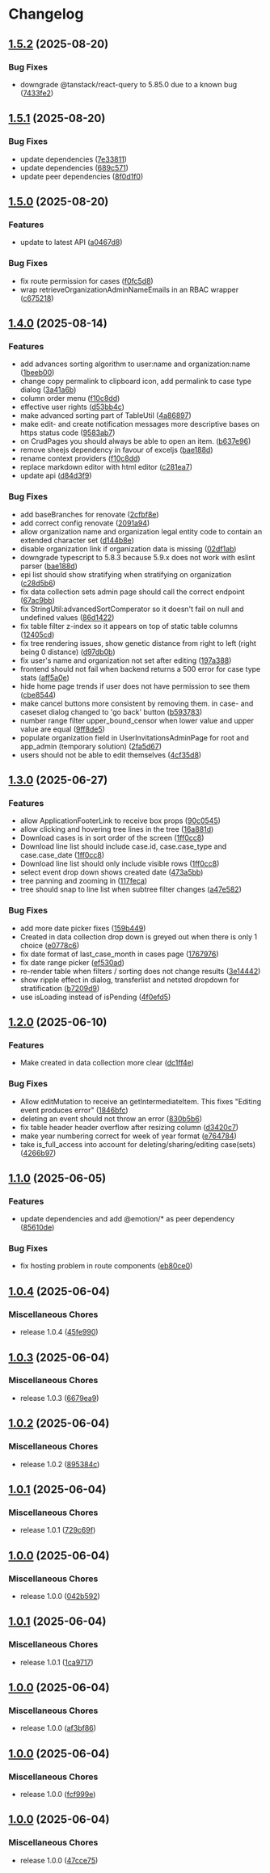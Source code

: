 # Changelog

## [1.5.2](https://github.com/RIVM-bioinformatics/gen-epix-ui/compare/v1.5.1...v1.5.2) (2025-08-20)


### Bug Fixes

* downgrade @tanstack/react-query to 5.85.0 due to a known bug ([7433fe2](https://github.com/RIVM-bioinformatics/gen-epix-ui/commit/7433fe2c4b18ae140ac8136aeb0a8cac357f20b7))

## [1.5.1](https://github.com/RIVM-bioinformatics/gen-epix-ui/compare/v1.5.0...v1.5.1) (2025-08-20)


### Bug Fixes

* update dependencies ([7e33811](https://github.com/RIVM-bioinformatics/gen-epix-ui/commit/7e33811a1c09874269443a4e67336dca80735e90))
* update dependencies ([689c571](https://github.com/RIVM-bioinformatics/gen-epix-ui/commit/689c571f1986bc905bcc4915d1cce378cf143a9c))
* update peer dependencies ([8f0d1f0](https://github.com/RIVM-bioinformatics/gen-epix-ui/commit/8f0d1f0d10f6b91aba102c5f5c19aa818d88e942))

## [1.5.0](https://github.com/RIVM-bioinformatics/gen-epix-ui/compare/v1.4.0...v1.5.0) (2025-08-20)


### Features

* update to latest API ([a0467d8](https://github.com/RIVM-bioinformatics/gen-epix-ui/commit/a0467d82fd8ad5c4c026f7937f973ee2fbd6aa84))


### Bug Fixes

* fix route permission for cases ([f0fc5d8](https://github.com/RIVM-bioinformatics/gen-epix-ui/commit/f0fc5d8e01f49823e2a4fbee0752e7504b768ed9))
* wrap retrieveOrganizationAdminNameEmails in an RBAC wrapper ([c675218](https://github.com/RIVM-bioinformatics/gen-epix-ui/commit/c6752182ed79d5887ea517e9fbf8e67ef62036ec))

## [1.4.0](https://github.com/RIVM-bioinformatics/gen-epix-ui/compare/v1.3.0...v1.4.0) (2025-08-14)


### Features

* add advances sorting algorithm to user:name and organization:name ([1beeb00](https://github.com/RIVM-bioinformatics/gen-epix-ui/commit/1beeb00a8d3dd3efa8c61e473719d4196242563c))
* change copy permalink to clipboard icon, add permalink to case type dialog ([3a41a6b](https://github.com/RIVM-bioinformatics/gen-epix-ui/commit/3a41a6b54cd1eca91dae726d2d66de715bec97aa))
* column order menu ([f10c8dd](https://github.com/RIVM-bioinformatics/gen-epix-ui/commit/f10c8dd19f207fc88d4e8de7ceb655a02faadb38))
* effective user rights ([d53bb4c](https://github.com/RIVM-bioinformatics/gen-epix-ui/commit/d53bb4ca1cd1d12789e4c0c128f707d4611d2e77))
* make advanced sorting part of TableUtil ([4a86897](https://github.com/RIVM-bioinformatics/gen-epix-ui/commit/4a86897be0d73a397b83dbcd57709182850f426a))
* make edit- and create notification messages more descriptive bases on https status code ([9583ab7](https://github.com/RIVM-bioinformatics/gen-epix-ui/commit/9583ab7bc2aa4d89e98d333166225c72267c58da))
* on CrudPages you should always be able to open an item. ([b637e96](https://github.com/RIVM-bioinformatics/gen-epix-ui/commit/b637e96eef31fe85d3ab8b2597ead63a9e6146c9))
* remove sheejs dependency in favour of exceljs ([bae188d](https://github.com/RIVM-bioinformatics/gen-epix-ui/commit/bae188d8bbbb5471e710493d743cbd237183c9f7))
* rename context providers ([f10c8dd](https://github.com/RIVM-bioinformatics/gen-epix-ui/commit/f10c8dd19f207fc88d4e8de7ceb655a02faadb38))
* replace markdown editor with html editor ([c281ea7](https://github.com/RIVM-bioinformatics/gen-epix-ui/commit/c281ea7ce301d54f3c4d95e81af07fa36fe1c0fe))
* update api ([d84d3f9](https://github.com/RIVM-bioinformatics/gen-epix-ui/commit/d84d3f9db94430d4d049ec3de1c69caeaa2f2c57))


### Bug Fixes

* add baseBranches for renovate ([2cfbf8e](https://github.com/RIVM-bioinformatics/gen-epix-ui/commit/2cfbf8eb331a3aa9e1b72398110ce5a81833d681))
* add correct config renovate ([2091a94](https://github.com/RIVM-bioinformatics/gen-epix-ui/commit/2091a94b4b4c83b20ad11cf631a5c087d22a59ac))
* allow organization name and organization legal entity code to contain an extended character set ([d144b8e](https://github.com/RIVM-bioinformatics/gen-epix-ui/commit/d144b8e667c7c737edd6e82861d0888fd9e496c6))
* disable organization link if organization data is missing ([02df1ab](https://github.com/RIVM-bioinformatics/gen-epix-ui/commit/02df1ab98054b4ff8459734bbdf81a30db72abe7))
* downgrade typescript to 5.8.3 because 5.9.x does not work with eslint parser ([bae188d](https://github.com/RIVM-bioinformatics/gen-epix-ui/commit/bae188d8bbbb5471e710493d743cbd237183c9f7))
* epi list should show stratifying when stratifying on organization ([c28d5b6](https://github.com/RIVM-bioinformatics/gen-epix-ui/commit/c28d5b62de96412205220b6b72a98dd2840ed02c))
* fix data collection sets admin page should call the correct endpoint ([67ac9bb](https://github.com/RIVM-bioinformatics/gen-epix-ui/commit/67ac9bb5822fea1deffb889b6f6cdfb4ddcad126))
* fix StringUtil:advancedSortComperator so it doesn't fail on null and undefined values ([86d1422](https://github.com/RIVM-bioinformatics/gen-epix-ui/commit/86d142226270c99427dd146cc4e4bd2a78877650))
* fix table filter z-index so it appears on top of static table columns ([12405cd](https://github.com/RIVM-bioinformatics/gen-epix-ui/commit/12405cd0079d15f7fea6af1213665fe13c3eb9c5))
* fix tree rendering issues, show genetic distance from right to left (right being 0 distance) ([d97db0b](https://github.com/RIVM-bioinformatics/gen-epix-ui/commit/d97db0b5316dc7f205cb91908e28d47de8eb31c3))
* fix user's name and organization not set after editing ([197a388](https://github.com/RIVM-bioinformatics/gen-epix-ui/commit/197a3888b1b28e7ba604cbcbbb4a193f8f83d948))
* frontend should not fail when backend returns a 500 error for case type stats ([aff5a0e](https://github.com/RIVM-bioinformatics/gen-epix-ui/commit/aff5a0e42d7bc1029ef34530ec43fb505ec81d90))
* hide home page trends if user does not have permission to see them ([cbe8544](https://github.com/RIVM-bioinformatics/gen-epix-ui/commit/cbe85441c8b20419e231b98aadd6f7b97a3a3e7c))
* make cancel buttons more consistent by removing them. in case- and caseset dialog changed to 'go back' button ([b593783](https://github.com/RIVM-bioinformatics/gen-epix-ui/commit/b5937833a9258ead05daf8d50b12fa90b9d8d317))
* number range filter upper_bound_censor when lower value and upper value are equal ([9ff8de5](https://github.com/RIVM-bioinformatics/gen-epix-ui/commit/9ff8de5fdc78ea039279d1ab1e45c5fbe9c9b7ca))
* populate organization field in UserInvitationsAdminPage for root and app_admin (temporary solution) ([2fa5d67](https://github.com/RIVM-bioinformatics/gen-epix-ui/commit/2fa5d67801ef4cb01d488be610a25eedaeeed877))
* users should not be able to edit themselves ([4cf35d8](https://github.com/RIVM-bioinformatics/gen-epix-ui/commit/4cf35d8e5dd226e620d4fab40e5ed687104063cf))

## [1.3.0](https://github.com/RIVM-bioinformatics/gen-epix-ui/compare/v1.2.0...v1.3.0) (2025-06-27)


### Features

* allow ApplicationFooterLink to receive box props ([90c0545](https://github.com/RIVM-bioinformatics/gen-epix-ui/commit/90c0545f5685d3fcc0923fb0de67927bb0e9a3bf))
* allow clicking and hovering tree lines in the tree ([16a881d](https://github.com/RIVM-bioinformatics/gen-epix-ui/commit/16a881d03ec680dadd70dc6591ebfb34cb92bd11))
* Download cases is in sort order of the screen ([1ff0cc8](https://github.com/RIVM-bioinformatics/gen-epix-ui/commit/1ff0cc82ece56ffa39405dc70e8315a736491560))
* Download line list should include case.id, case.case_type and case.case_date ([1ff0cc8](https://github.com/RIVM-bioinformatics/gen-epix-ui/commit/1ff0cc82ece56ffa39405dc70e8315a736491560))
* Download line list should only include visible rows ([1ff0cc8](https://github.com/RIVM-bioinformatics/gen-epix-ui/commit/1ff0cc82ece56ffa39405dc70e8315a736491560))
* select event drop down shows created date ([473a5bb](https://github.com/RIVM-bioinformatics/gen-epix-ui/commit/473a5bb44f555ee4ba6c2ac847b5ae3609a31b8b))
* tree panning and zooming in ([117feca](https://github.com/RIVM-bioinformatics/gen-epix-ui/commit/117feca7703beb4f61922d3623f4dd9d0eb053f8))
* tree should snap to line list when subtree filter changes ([a47e582](https://github.com/RIVM-bioinformatics/gen-epix-ui/commit/a47e582c41346f5ca6469714119d0db40be6111e))


### Bug Fixes

* add more date picker fixes ([159b449](https://github.com/RIVM-bioinformatics/gen-epix-ui/commit/159b449c980786f5b60ab9afba84a53a3c6c7e0a))
* Created in data collection drop down is greyed out when there is only 1 choice ([e0778c6](https://github.com/RIVM-bioinformatics/gen-epix-ui/commit/e0778c65ed9ef16d22d58351580d53efcf7b6792))
* fix date format of last_case_month in cases page ([1767976](https://github.com/RIVM-bioinformatics/gen-epix-ui/commit/1767976c4afd114b40cff7de832fec3a8473e3d5))
* fix date range picker ([ef530ad](https://github.com/RIVM-bioinformatics/gen-epix-ui/commit/ef530ad85657fc24537ea4dbddf68091ac66e771))
* re-render table when filters / sorting does not change results ([3e14442](https://github.com/RIVM-bioinformatics/gen-epix-ui/commit/3e144427f30366b82f0f33761303803f216e2b46))
* show ripple effect in dialog, transferlist  and netsted dropdown for stratification ([b7209d9](https://github.com/RIVM-bioinformatics/gen-epix-ui/commit/b7209d92cc528edc4c492a37e2e0ef34f1872743))
* use isLoading instead of isPending ([4f0efd5](https://github.com/RIVM-bioinformatics/gen-epix-ui/commit/4f0efd50742342ed7492f7a48d3ef8f30a159aae))

## [1.2.0](https://github.com/RIVM-bioinformatics/gen-epix-ui/compare/v1.1.0...v1.2.0) (2025-06-10)


### Features

* Make created in data collection more clear ([dc1ff4e](https://github.com/RIVM-bioinformatics/gen-epix-ui/commit/dc1ff4e1c0dc0555955165e1ae979689d45d724a))


### Bug Fixes

* Allow editMutation to receive an getIntermediateItem. This fixes "Editing event produces error" ([1846bfc](https://github.com/RIVM-bioinformatics/gen-epix-ui/commit/1846bfc4bbb610e2e68a244d35874d77da09651b))
* deleting an event should not throw an error ([830b5b6](https://github.com/RIVM-bioinformatics/gen-epix-ui/commit/830b5b61bd839af6f8eafcfa12ef284716f778f9))
* fix table header header overflow after resizing column ([d3420c7](https://github.com/RIVM-bioinformatics/gen-epix-ui/commit/d3420c7af4b471af5046259860e7e51fcc40eb6e))
* make year numbering correct for week of year format ([e764784](https://github.com/RIVM-bioinformatics/gen-epix-ui/commit/e764784cea05600b7f2499fc31f22dfdde6d170f))
* take is_full_access into account for deleting/sharing/editing case(sets) ([4266b97](https://github.com/RIVM-bioinformatics/gen-epix-ui/commit/4266b973b150dc715b69f5f8a350165d1af39b4e))

## [1.1.0](https://github.com/RIVM-bioinformatics/gen-epix-ui/compare/v1.0.4...v1.1.0) (2025-06-05)


### Features

* update dependencies and add @emotion/* as peer dependency ([85610de](https://github.com/RIVM-bioinformatics/gen-epix-ui/commit/85610de45d33197acd3195e05740db2cd46f55df))


### Bug Fixes

* fix hosting problem in route components ([eb80ce0](https://github.com/RIVM-bioinformatics/gen-epix-ui/commit/eb80ce0322e34895b038133eaad067f6563cec03))

## [1.0.4](https://github.com/RIVM-bioinformatics/gen-epix-ui/compare/v1.0.3...v1.0.4) (2025-06-04)


### Miscellaneous Chores

* release 1.0.4 ([45fe990](https://github.com/RIVM-bioinformatics/gen-epix-ui/commit/45fe990b53e2a59ba37d3ef6e2944b947eb0544d))

## [1.0.3](https://github.com/RIVM-bioinformatics/gen-epix-ui/compare/v1.0.2...v1.0.3) (2025-06-04)


### Miscellaneous Chores

* release 1.0.3 ([6679ea9](https://github.com/RIVM-bioinformatics/gen-epix-ui/commit/6679ea9d633c13b6098b44819644625cf3e07feb))

## [1.0.2](https://github.com/RIVM-bioinformatics/gen-epix-ui/compare/v1.0.1...v1.0.2) (2025-06-04)


### Miscellaneous Chores

* release 1.0.2 ([895384c](https://github.com/RIVM-bioinformatics/gen-epix-ui/commit/895384c83329d98456e6828251d79d4845b50928))

## [1.0.1](https://github.com/RIVM-bioinformatics/gen-epix-ui/compare/v1.0.0...v1.0.1) (2025-06-04)


### Miscellaneous Chores

* release 1.0.1 ([729c69f](https://github.com/RIVM-bioinformatics/gen-epix-ui/commit/729c69fcc0ff0d9e5e02c807151d8a77216fe907))

## [1.0.0](https://github.com/RIVM-bioinformatics/gen-epix-ui/compare/v0.0.5...v1.0.0) (2025-06-04)


### Miscellaneous Chores

* release 1.0.0 ([042b592](https://github.com/RIVM-bioinformatics/gen-epix-ui/commit/042b5927992eb28c1c01d445b3ffd809b5cdd8ea))

## [1.0.1](https://github.com/RIVM-bioinformatics/gen-epix-ui/compare/gen-epix-ui-v1.0.0...gen-epix-ui-v1.0.1) (2025-06-04)


### Miscellaneous Chores

* release 1.0.1 ([1ca9717](https://github.com/RIVM-bioinformatics/gen-epix-ui/commit/1ca9717720093bd2c040e7014604d4f5b65eb1af))

## [1.0.0](https://github.com/RIVM-bioinformatics/gen-epix-ui/compare/gen-epix-ui-v1.0.0...gen-epix-ui-v1.0.0) (2025-06-04)


### Miscellaneous Chores

* release 1.0.0 ([af3bf86](https://github.com/RIVM-bioinformatics/gen-epix-ui/commit/af3bf86e756a5da4f316aeff36881951679a0dbc))

## [1.0.0](https://github.com/RIVM-bioinformatics/gen-epix-ui/compare/gen-epix-ui-v0.0.5...gen-epix-ui-v1.0.0) (2025-06-04)


### Miscellaneous Chores

* release 1.0.0 ([fcf999e](https://github.com/RIVM-bioinformatics/gen-epix-ui/commit/fcf999ee7449a2e06569488d4eeed949e7266181))

## [1.0.0](https://github.com/RIVM-bioinformatics/gen-epix-ui/compare/gen-epix-ui-v0.0.5...gen-epix-ui-v1.0.0) (2025-06-04)


### Miscellaneous Chores

* release 1.0.0 ([47cce75](https://github.com/RIVM-bioinformatics/gen-epix-ui/commit/47cce7512e27b2c817cd314bf7b8fdace1678879))
